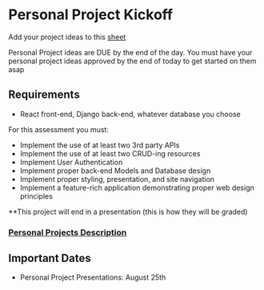 # Personal Project Kickoff

Add your project ideas to this [sheet](https://docs.google.com/spreadsheets/d/1a5u-SPDPMadR2vvE875p16uSX1Ooc31ESg-eK1ss0w8/edit#gid=0)

Personal Project ideas are DUE by the end of the day. You must have your personal project ideas approved by the end of today to get started on them asap

## Requirements

- React front-end, Django back-end, whatever database you choose

For this assessment you must:

- Implement the use of at least two 3rd party APIs
- Implement the use of at least two CRUD-ing resources
- Implement User Authentication
- Implement proper back-end Models and Database design
- Implement proper styling, presentation, and site navigation
- Implement a feature-rich application demonstrating proper web design principles

\*\*This project will end in a presentation (this is how they will be graded)

### [Personal Projects Description](https://github.com/tangoplatoon/assessment-5)

## Important Dates

- Personal Project Presentations: August 25th
